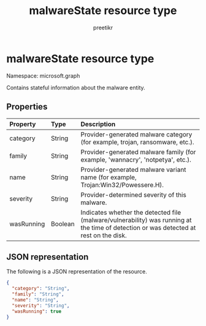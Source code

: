 ﻿---
title: "malwareState resource type"
description: "Contains stateful information about the malware entity."
localization_priority: Normal
author: "preetikr"
ms.prod: ""
doc_type: resourcePageType
---

# malwareState resource type

Namespace: microsoft.graph

Contains stateful information about the malware entity.

## Properties

| Property   | Type    | Description                                                                                                                           |
| :--------- | :------ | :------------------------------------------------------------------------------------------------------------------------------------ |
| category   | String  | Provider-generated malware category (for example, trojan, ransomware, etc.).                                                          |
| family     | String  | Provider-generated malware family (for example, 'wannacry', 'notpetya', etc.).                                                        |
| name       | String  | Provider-generated malware variant name (for example, Trojan:Win32/Powessere.H).                                                      |
| severity   | String  | Provider-determined severity of this malware.                                                                                         |
| wasRunning | Boolean | Indicates whether the detected file (malware/vulnerability) was running at the time of detection or was detected at rest on the disk. |

## JSON representation

The following is a JSON representation of the resource.

<!-- {
  "blockType": "resource",
  "optionalProperties": [

  ],
  "@odata.type": "microsoft.graph.malwareState"
}-->

```json
{
  "category": "String",
  "family": "String",
  "name": "String",
  "severity": "String",
  "wasRunning": true
}

```

<!-- uuid: 8fcb5dbc-d5aa-4681-8e31-b001d5168d79
2015-10-25 14:57:30 UTC -->

<!-- {
  "type": "#page.annotation",
  "description": "malwareState resource",
  "keywords": "",
  "section": "documentation",
  "tocPath": ""
}-->
